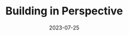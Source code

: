 ---
weight: 6
images:
- /images/IMG_7380.png
title: Building in Perspective
date: 2023-07-25
hideExif: false
tags:
- haveaseat
- archive # all posts
- travel
---